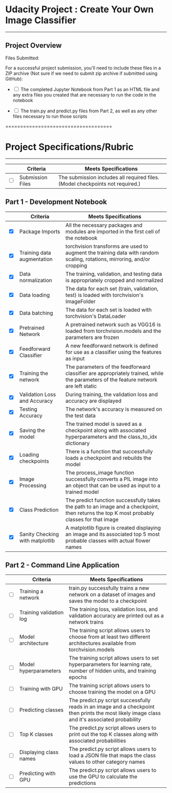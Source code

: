 # Udacity Project : Create Your Own Image Classifier
---------------------

## Project Overview


Files Submitted:

For a successful project submission, you'll need to include these files in a ZIP archive (Not sure if we need to submit zip archive if submitted using GitHub):

- <input type="checkbox"> The completed Jupyter Notebook from Part 1 as an HTML file and any extra files you created that are necessary to run the code in the notebook

- <input type="checkbox"> The train.py and predict.py files from Part 2, as well as any other files necessary to run those scripts


====================================

# Project Specifications/Rubric
---------------------

|  | Criteria | Meets Specifications |
| ---| --- | --- |
| <input type="checkbox"> | Submission Files | The submission includes all required files. (Model checkpoints not required.) |

## Part 1 - Development Notebook

|  | Criteria | Meets Specifications |
| --- | --- | --- |
| <input type="checkbox" checked> | Package Imports | All the necessary packages and modules are imported in the first cell of the notebook |
| <input type="checkbox" checked> | Training data augmentation | torchvision transforms are used to augment the training data with random scaling, rotations, mirroring, and/or cropping |
| <input type="checkbox" checked> | Data normalization | The training, validation, and testing data is appropriately cropped and normalized |
| <input type="checkbox" checked> | Data loading | The data for each set (train, validation, test) is loaded with torchvision's ImageFolder |
| <input type="checkbox" checked> | Data batching | The data for each set is loaded with torchvision's DataLoader |
| <input type="checkbox" checked> | Pretrained Network | A pretrained network such as VGG16 is loaded from torchvision.models and the parameters are frozen |
| <input type="checkbox" checked> | Feedforward Classifier | A new feedforward network is defined for use as a classifier using the features as input |
| <input type="checkbox" checked> | Training the network | The parameters of the feedforward classifier are appropriately trained, while the parameters of the feature network are left static |
| <input type="checkbox" checked> | Validation Loss and Accuracy | During training, the validation loss and accuracy are displayed |
| <input type="checkbox" checked> | Testing Accuracy | The network's accuracy is measured on the test data |
| <input type="checkbox" checked> | Saving the model | The trained model is saved as a checkpoint along with associated hyperparameters and the class\_to\_idx dictionary |
| <input type="checkbox" checked> | Loading checkpoints | There is a function that successfully loads a checkpoint and rebuilds the model |
| <input type="checkbox" checked> | Image Processing | The process_image function successfully converts a PIL image into an object that can be used as input to a trained model |
| <input type="checkbox" checked> | Class Prediction | The predict function successfully takes the path to an image and a checkpoint, then returns the top K most probably classes for that image |
| <input type="checkbox" checked> | Sanity Checking with matplotlib | A matplotlib figure is created displaying an image and its associated top 5 most probable classes with actual flower names |

## Part 2 - Command Line Application

|  | Criteria | Meets Specifications |
| --- | --- | --- |
| <input type="checkbox"> | Training a network | train.py successfully trains a new network on a dataset of images and saves the model to a checkpoint |
| <input type="checkbox"> | Training validation log | The training loss, validation loss, and validation accuracy are printed out as a network trains |
| <input type="checkbox"> | Model architecture | The training script allows users to choose from at least two different architectures available from torchvision.models |
| <input type="checkbox"> | Model hyperparameters | The training script allows users to set hyperparameters for learning rate, number of hidden units, and training epochs |
| <input type="checkbox"> | Training with GPU | The training script allows users to choose training the model on a GPU |
| <input type="checkbox"> | Predicting classes | The predict.py script successfully reads in an image and a checkpoint then prints the most likely image class and it's associated probability |
| <input type="checkbox"> | Top K classes | The predict.py script allows users to print out the top K classes along with associated probabilities |
| <input type="checkbox"> | Displaying class names | The predict.py script allows users to load a JSON file that maps the class values to other category names |
| <input type="checkbox"> | Predicting with GPU | The predict.py script allows users to use the GPU to calculate the predictions |\
